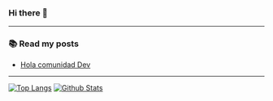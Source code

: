 ### Hi there 👋

<!--
**devemloop/devemloop** is a ✨ _special_ ✨ repository because its `README.md` (this file) appears on your GitHub profile.

Here are some ideas to get you started:

- 🔭 I’m currently working on ...
- 🌱 I’m currently learning ...
- 👯 I’m looking to collaborate on ...
- 🤔 I’m looking for help with ...
- 💬 Ask me about ...
- 📫 How to reach me: ...
- 😄 Pronouns: ...
- ⚡ Fun fact: ...
-->
---
### 📚 Read my posts
<!-- BLOG-POST-LIST:START -->
- [Hola comunidad Dev](https://dev.to/devemloop/hola-comunidad-dev-4am7)
<!-- BLOG-POST-LIST:END -->

---
[![Top Langs](https://github-readme-stats.vercel.app/api/?username=devemloop&show_icons=true&theme=radical)](https://github.com/devemloop)
[![Github Stats](https://github-readme-stats.vercel.app/api/top-langs/?username=devemloop&show_icons=true&theme=radical)](https://github.com/devemloop)
